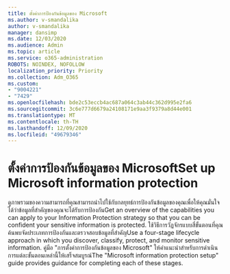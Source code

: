 ```yaml
---
title: ตั้งค่าการป้องกันข้อมูลของ Microsoft
ms.author: v-smandalika
author: v-smandalika
manager: dansimp
ms.date: 12/03/2020
ms.audience: Admin
ms.topic: article
ms.service: o365-administration
ROBOTS: NOINDEX, NOFOLLOW
localization_priority: Priority
ms.collection: Adm_O365
ms.custom:
- "9004221"
- "7429"
ms.openlocfilehash: bde2c53eccb4ac687a064c3ab44c362d995e2fa6
ms.sourcegitcommit: 3c6e777d6679a24108171e9aa3f9379a8d44e001
ms.translationtype: MT
ms.contentlocale: th-TH
ms.lasthandoff: 12/09/2020
ms.locfileid: "49679346"
---
```

# <a name="set-up-microsoft-information-protection"></a><span data-ttu-id="bfb1a-102">ตั้งค่าการป้องกันข้อมูลของ Microsoft</span><span class="sxs-lookup"><span data-stu-id="bfb1a-102">Set up Microsoft information protection</span></span>

<span data-ttu-id="bfb1a-103">ดูภาพรวมของความสามารถที่คุณสามารถนำไปใช้กับกลยุทธ์การป้องกันข้อมูลของคุณเพื่อให้คุณมั่นใจได้ว่าข้อมูลที่สำคัญของคุณจะได้รับการป้องกัน</span><span class="sxs-lookup"><span data-stu-id="bfb1a-103">Get an overview of the capabilities you can apply to your Information Protection strategy so that you can be confident your sensitive information is protected.</span></span> <span data-ttu-id="bfb1a-104">ใช้วิธีการวัฏจักรแบบสี่ขั้นตอนที่คุณค้นพบจัดประเภทการป้องกันและตรวจสอบข้อมูลที่สำคัญ</span><span class="sxs-lookup"><span data-stu-id="bfb1a-104">Use a four-stage lifecycle approach in which you discover, classify, protect, and monitor sensitive information.</span></span> <span data-ttu-id="bfb1a-105">คู่มือ "การตั้งค่าการป้องกันข้อมูลของ Microsoft" ให้คำแนะนำสำหรับการดำเนินการแต่ละขั้นตอนเหล่านี้ให้เสร็จสมบูรณ์</span><span class="sxs-lookup"><span data-stu-id="bfb1a-105">The "Microsoft information protection setup" guide provides guidance for completing each of these stages.</span></span>
